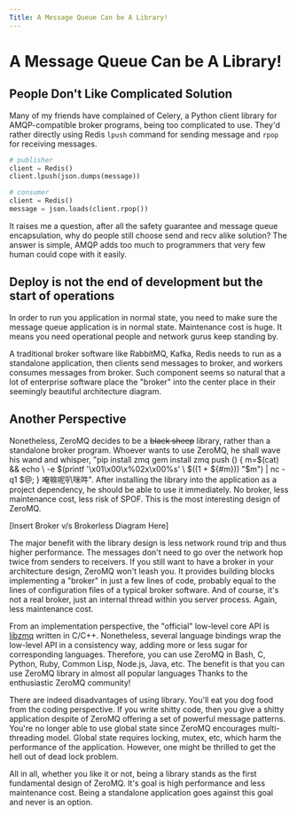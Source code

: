 ```yaml
---
Title: A Message Queue Can be A Library!
---
```


# A Message Queue Can be A Library!

## People Don't Like Complicated Solution

Many of my friends have complained of Celery, a Python client library for AMQP-compatible broker programs, being too complicated to use. They'd rather directly using Redis `lpush` command for sending message and `rpop` for receiving messages.

```python
# publisher
client = Redis()
client.lpush(json.dumps(message))
```

```python
# consumer
client = Redis()
message = json.loads(client.rpop())
```

It raises me a question, after all the safety guarantee and message queue encapsulation, why do people still choose send and recv alike solution? The answer is simple, AMQP adds too much to programmers that very few human could cope with it easily.

## Deploy is not the end of development but the start of operations

In order to run you application in normal state, you need to make sure the message queue application is in normal state. Maintenance cost is huge. It means you need operational people and network gurus keep standing by.

A traditional broker software like RabbitMQ, Kafka, Redis needs to run as a standalone application, then clients send messages to broker, and workers consumes messages from broker. Such component seems so natural that a lot of enterprise software place the "broker" into the center place in their seemingly beautiful architecture diagram.

## Another Perspective

Nonetheless, ZeroMQ decides to be a ~~black sheep~~ library, rather than a standalone broker program.
Whoever wants to use ZeroMQ, he shall wave his wand and whisper, "pip install zmq gem install zmq push () { m=$(cat) && echo \ -e $(printf '\\x01\\x00\\x%02x\\x00%s' \ $((1 + ${#m})) "$m") | nc -q1 $@; } 唵嘛呢叭咪吽". After installing the library into the application as a project dependency, he should be able to use it immediately. No broker, less maintenance cost, less risk of SPOF.
This is the most interesting design of ZeroMQ.

[Insert Broker v/s Brokerless Diagram Here]

The major benefit with the library design is less network round trip and thus higher performance. The messages don't need to go over the network hop twice from senders to receivers. If you still want to have a broker in your architecture design, ZeroMQ won't leash you. It provides building blocks implementing a "broker" in just a few lines of code, probably equal to the lines of configuration files of a typical broker software. And of course, it's not a real broker, just an internal thread within you server process. Again, less maintenance cost.

From an implementation perspective, the "official" low-level core API is [libzmq](https://github.com/zeromq/libzmq) written in C/C++. Nonetheless, several language bindings wrap the low-level API in a consistency way, adding more or less sugar for corresponding languages. Therefore, you can use ZeroMQ in Bash, C, Python, Ruby, Common Lisp, Node.js, Java, etc. The benefit is that you can use ZeroMQ library in almost all popular languages  Thanks to the enthusiastic ZeroMQ community!

There are indeed disadvantages of using library. You'll eat you dog food from the coding perspective. If you write shitty code, then you give a shitty application despite of ZeroMQ offering a set of powerful message patterns. You're no longer able to use global state since ZeroMQ encourages multi-threading model. Global state requires locking, mutex, etc, which harm the performance of the application. However, one might be thrilled to get the hell out of dead lock problem.

All in all, whether you like it or not, being a library stands as the first fundamental design of ZeroMQ. It's goal is high performance and less maintenance cost. Being a standalone application goes against this goal and never is an option.